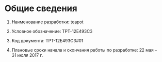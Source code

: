 Общие сведения
==============

1. Наименование разработки: teapot

2. Условное обозначение: TPT-12E493C3

3. Код документа: TPT-12E493C3#01

4. Плановые сроки начала и окончания работы по разработке: 22 мая – 31 июля 2017 г.

